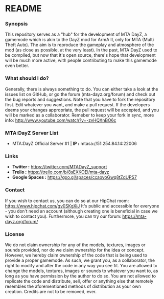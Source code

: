 # README #


### Synopsis ###
This repository serves as a "hub" for the development of MTA DayZ, a gamemode which is akin to the DayZ mod for ArmA II, only for MTA (Multi Theft Auto).
The aim is to reproduce the gameplay and atmosphere of the mod (as close as possible, at the very least). 
In the past, MTA DayZ used to be compiled, but now that it's open source, there's hope that development will be much more active, with people contributing
to make this gamemode even better.

### What should I do? ###
Generally, there is always something to do. You can either take a look at the issues list on GitHub, or go the forum (mta-dayz.org/forum) and check out the
bug reports and suggestions. Note that you have to fork the repository first. Edit whatever you want, and make a pull request. If the developers deems your
changes appropriate, the pull request will be accepted, and you will be marked as a collaborator.
Remeber to keep your fork in sync, more info: http://www.youtube.com/watch?v=-zvHQXnBO6c

### MTA:DayZ Server List ###
- MTA:DayZ Official Server #1 | **IP :** mtasa://51.254.84.14:22006

### Links ###
- **Twitter :** https://twitter.com/MTADayZ_support
- **Trello :** https://trello.com/b/8sEXKOEl/mta-dayz
- **Google Spaces :** https://goo.gl/spaces/ccaovoGwq8tZdUPS7

### Contact ###
If you wish to contact us, you can do so at our HipChat room: https://www.hipchat.com/gv0SKgXiJ
It's public and accessible for everyone - you don't need an account (although creating one is beneficial in case we wish to contact you).
Furthermore, you can try our forum: https://mta-dayz.org/forum/

### License ###
We do not claim ownership for any of the models, textures, images or sounds provided, nor do we claim ownership for the idea or concept. However, we hereby
claim ownership of the code that is being used to provide a proper gamemode. As such, we grant you, as a collaborator, the right to modify and alter the 
code in any way you see fit. You are allowed to change the models, textures, images or sounds to whatever you want to, as long as you have permission by the
author to do so. You are not allowed to replicate the code and distribute, sell, offer or anything else that remotely resembles the aforementioned methods of
distribution as your own creation. Credits are not to be removed, ever.
